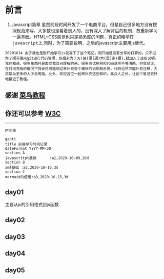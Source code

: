 # 前言

1. javascript篇章
虽然前段时间开发了一个电商平台，但是自己很多地方没有按照规范来写，大多数也是看着别人的，没有深入了解背后的机制，故重新学习一遍基础。HTML+CSS感觉也只是熟悉度的问题，真正的精华在<kbd>javascript</kbd>上,同时，为了简要说明，之后的javascript主要用js替代。

`20201014 由于我也是刚开始学习js就写下了这个笔记，刚开始是没有分享的打算的，只不过为了顺带使用git进行代码管理，但后来为了方(装)便(逼)大(显)家(摆),就加入了这些说明。我也知道，很多东西只是面向我自己理解的来，很多测试用例和代码说明不够清晰。但我保证，在时间充裕的情况下我会尽可能地过来补充每个模块的说明和示例，代码也尽可能补充注释，力求帮助更多的人少走弯路。此外，欢迎各位一起来补充这些知识，集众人之长，让这个笔记更好地接近于教程。`

## 感谢 [菜鸟教程](https://www.runoob.com/js/js-tutorial.html)

## 你还可以参考 [W3C]()

---

` 时间线 `

```mermaid
gantt
title 前端学习时间记录
dateFormat YYYY-MM-DD
section A
javascritpt基础      :a1,2020-10-09,10d
section B
xml基础 :a2,2020-10-16,3d
section C
mermaid的使用:a3,2020-10-15,3d
```

## day01

主要从js的引用格式到js函数.

## day02

## day03

## day04

## day05

